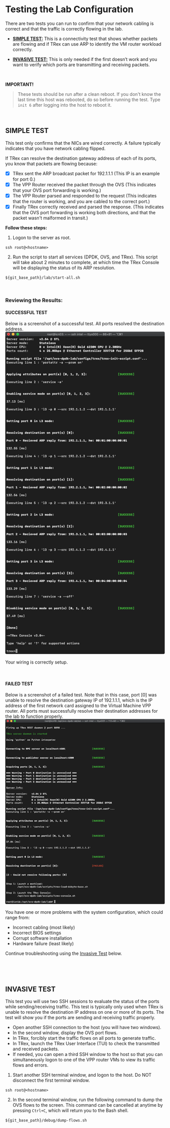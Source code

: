 # Testing the Lab Configuration


There are two tests you can run to confirm that your network cabling is correct and that the traffic is correctly flowing in the lab.

* **[SIMPLE TEST:](#simple-test)** This is a connectivity test that shows whether packets are flowing and if TRex can use ARP to identify the VM router workload correctly.

* **[INVASIVE TEST:](#invasive-test)** This is only needed if the first doesn’t work and you want to verify which ports are transmitting and receiving packets. 

&nbsp;

**IMPORTANT!**
> These tests should be run after a clean reboot. If you don't know the last time this host was rebooted, do so before running the test. Type `init 6` after logging into the host to reboot it.

&nbsp;

## SIMPLE TEST
This test only confirms that the NICs are wired correctly. A failure typically indicates that you have network cabling flipped.

If TRex can resolve the destination gateway address of each of its ports, you know that packets are flowing because:
- [x] TRex sent the ARP broadcast packet for 192.1.1.1 (This IP is an example for port 0.)
- [x] The VPP Router received the packet through the OVS (This indicates that your OVS port forwarding is working.)
- [x] The VPP Router parsed and responded to the request (This indicates that the router is working, and you are cabled to the correct port.)
- [x] Finally TRex correctly received and parsed the response. (This indicates that the OVS port forwarding is working both directions, and that the packet wasn't malformed in transit.)

**Follow these steps:**
1. Logon to the server as root.
```
ssh root@<hostname>
```

2. Run the script to start all services (DPDK, OVS, and TRex). This script will take about 2 minutes to complete, at which time the TRex Console will be displaying the status of its ARP resolution.
```
${git_base_path}/lab/start-all.sh
```
&nbsp;

### Reviewing the Results:

#### SUCCESSFUL TEST
Below is a screenshot of a successful test. All ports resolved the destination address.
![test-doc_test-simple_initial-screen_good](/images/test-doc_test-simple_initial-screen_good.png)

Your wiring is correctly setup.

&nbsp;

#### FAILED TEST
Below is a screenshot of a failed test. Note that in this case, port [0] was unable to resolve the destination gateway IP of 192.1.1.1, which is the IP address of the first network card assigned to the Virtual Machine VPP router. All ports must successfully resolve their destination addresses for the lab to function properly.
![test-doc_test-simple_initial-screen_bad](/images/test-doc_test-simple_initial-screen_bad.png)

You have one or more problems with the system configuration, which could range from:
* Incorrect cabling (most likely)
* Incorrect BIOS settings
* Corrupt software installation
* Hardware failure (least likely)

Continue troubleshooting using the [Invasive Test](#invasive-test) below.

&nbsp;

&nbsp;

## INVASIVE TEST
This test you will use two SSH sessions to evaluate the status of the ports while sending/receiving traffic. This test is typically only used when TRex is unable to resolve the destination IP address on one or more of its ports. The test will show you if the ports are sending and receiving traffic properly.
* Open another SSH connection to the host (you will have two windows).
* In the second window, display the OVS port flows.
* In TRex, forcibly start the traffic flows on all ports to generate traffic.
* In TRex, launch the TRex User Interface (TUI) to check the transmitted and received packets.
* If needed, you can open a third SSH window to the host so that you can simultaneously logon to one of the VPP router VMs to view its traffic flows and errors.

1. Start another SSH terminal window, and logon to the host. Do NOT disconnect the first terminal window.
```
ssh root@<hostname>
```
2. In the second terminal window, run the following command to dump the OVS flows to the screen. This command can be cancelled at anytime by pressing `Ctrl+C`, which will return you to the Bash shell.
```
${git_base_path}/debug/dump-flows.sh
```
